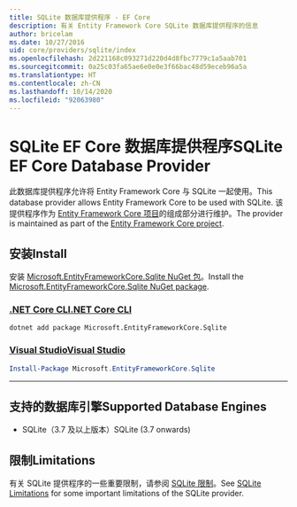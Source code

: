 ```yaml
---
title: SQLite 数据库提供程序 - EF Core
description: 有关 Entity Framework Core SQLite 数据库提供程序的信息
author: bricelam
ms.date: 10/27/2016
uid: core/providers/sqlite/index
ms.openlocfilehash: 2d221168c093271d220d4d8fbc7779c1a5aab701
ms.sourcegitcommit: 0a25c03fa65ae6e0e0e3f66bac48d59eceb96a5a
ms.translationtype: HT
ms.contentlocale: zh-CN
ms.lasthandoff: 10/14/2020
ms.locfileid: "92063980"
---
```

# <a name="sqlite-ef-core-database-provider"></a><span data-ttu-id="bd328-103">SQLite EF Core 数据库提供程序</span><span class="sxs-lookup"><span data-stu-id="bd328-103">SQLite EF Core Database Provider</span></span>

<span data-ttu-id="bd328-104">此数据库提供程序允许将 Entity Framework Core 与 SQLite 一起使用。</span><span class="sxs-lookup"><span data-stu-id="bd328-104">This database provider allows Entity Framework Core to be used with SQLite.</span></span> <span data-ttu-id="bd328-105">该提供程序作为 [Entity Framework Core 项目](https://github.com/aspnet/EntityFrameworkCore)的组成部分进行维护。</span><span class="sxs-lookup"><span data-stu-id="bd328-105">The provider is maintained as part of the [Entity Framework Core project](https://github.com/aspnet/EntityFrameworkCore).</span></span>

## <a name="install"></a><span data-ttu-id="bd328-106">安装</span><span class="sxs-lookup"><span data-stu-id="bd328-106">Install</span></span>

<span data-ttu-id="bd328-107">安装 [Microsoft.EntityFrameworkCore.Sqlite NuGet 包](https://www.nuget.org/packages/Microsoft.EntityFrameworkCore.Sqlite/)。</span><span class="sxs-lookup"><span data-stu-id="bd328-107">Install the [Microsoft.EntityFrameworkCore.Sqlite NuGet package](https://www.nuget.org/packages/Microsoft.EntityFrameworkCore.Sqlite/).</span></span>

### <a name="net-core-cli"></a>[<span data-ttu-id="bd328-108">.NET Core CLI</span><span class="sxs-lookup"><span data-stu-id="bd328-108">.NET Core CLI</span></span>](#tab/dotnet-core-cli)

```dotnetcli
dotnet add package Microsoft.EntityFrameworkCore.Sqlite
```

### <a name="visual-studio"></a>[<span data-ttu-id="bd328-109">Visual Studio</span><span class="sxs-lookup"><span data-stu-id="bd328-109">Visual Studio</span></span>](#tab/vs)

```powershell
Install-Package Microsoft.EntityFrameworkCore.Sqlite
```

***

## <a name="supported-database-engines"></a><span data-ttu-id="bd328-110">支持的数据库引擎</span><span class="sxs-lookup"><span data-stu-id="bd328-110">Supported Database Engines</span></span>

* <span data-ttu-id="bd328-111">SQLite（3.7 及以上版本）</span><span class="sxs-lookup"><span data-stu-id="bd328-111">SQLite (3.7 onwards)</span></span>

## <a name="limitations"></a><span data-ttu-id="bd328-112">限制</span><span class="sxs-lookup"><span data-stu-id="bd328-112">Limitations</span></span>

<span data-ttu-id="bd328-113">有关 SQLite 提供程序的一些重要限制，请参阅 [SQLite 限制](xref:core/providers/sqlite/limitations)。</span><span class="sxs-lookup"><span data-stu-id="bd328-113">See [SQLite Limitations](xref:core/providers/sqlite/limitations) for some important limitations of the SQLite provider.</span></span>
